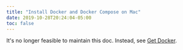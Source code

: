 ```yaml
---
title: "Install Docker and Docker Compose on Mac"
date: 2019-10-28T20:24:04-05:00
toc: false
---
```


It's no longer feasible to maintain this doc. Instead, see [Get Docker](https://docs.docker.com/get-docker/).

<!--more-->

